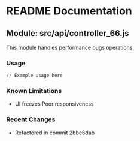 # README Documentation

## Module: src/api/controller_66.js

This module handles performance bugs operations.

### Usage

```python
// Example usage here
```

### Known Limitations

- UI freezes Poor responsiveness

### Recent Changes

- Refactored in commit 2bbe6dab
